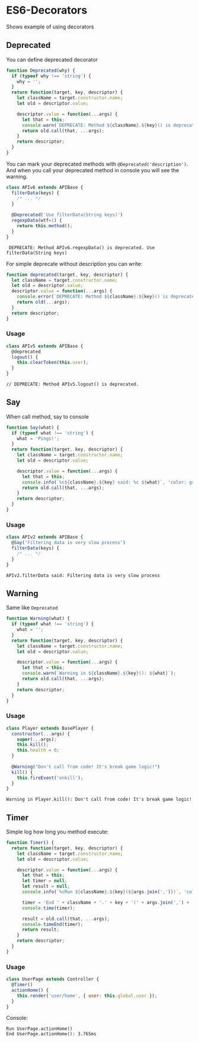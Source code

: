 # ES6-Decorators
Shows example of using decorators


## Deprecated
You can define deprecated decorator

```js
function Deprecated(why) {
  if (typeof why !== 'string') {
    why = '';
  }
  return function(target, key, descriptor) {
    let className = target.constructor.name;
    let old = descriptor.value;

    descriptor.value = function(...args) {
      let that = this;
      console.warn(`DEPRECATE: Method ${className}.${key}() is deprecated. ${why}`);
      return old.call(that, ...args);
    }
    return descriptor;
  }
}
```

You can mark your deprecated methods with `@Deprecated('description')`. And when you call your deprecated method in console you will see the warning.

```js
class APIv6 extends APIBase {
  filterData(keys) {
    /* ... */
  }
  
  @Deprecated('Use filterData(String keys)')
  regexpData(wtf=1) {
    return this.method();
  }
}
```

```
 DEPRECATE: Method APIv6.regexpData() is deprecated. Use filterData(String keys)
```

For simple deprecate without description you can write:

```js
function deprecated(target, key, descriptor) {
  let className = target.constructor.name;
  let old = descriptor.value;
  descriptor.value = function(...args) {
    console.error(`DEPRECATE: Method ${className}.${key}() is deprecated.`);
    return old(...args);
  }
  return descriptor;
}
```

### Usage

```js
class APIv5 extends APIBase {
  @deprecated
  logout() {
    this.clearToken(this.user);
  }
}
```

```
// DEPRECATE: Method APIv5.logout() is deprecated.
```

## Say

When call method, say to console

```js
function Say(what) {
  if (typeof what !== 'string') {
    what = 'Pings!';
  }
  return function(target, key, descriptor) {
    let className = target.constructor.name;
    let old = descriptor.value;

    descriptor.value = function(...args) {
      let that = this;
      console.info(`%c${className}.${key} said: %c ${what}`, 'color: gray', 'color: black');
      return old.call(that, ...args);
    }
    return descriptor;
  }
}
```

### Usage

```js
class APIv2 extends APIBase {
  @Say('Filtering data is very slow process')
  filterData(keys) {
    /* ... */
  }
}
```

```
APIv2.filterData said: Filtering data is very slow process
```


## Warning

Same like `Deprecated`

```js
function Warning(what) {
  if (typeof what !== 'string') {
    what = '';
  }
  return function(target, key, descriptor) {
    let className = target.constructor.name;
    let old = descriptor.value;

    descriptor.value = function(...args) {
      let that = this;
      console.warn(`Warning in ${className}.${key}(): ${what}`);
      return old.call(that, ...args);
    }
    return descriptor;
  }
}
```

### Usage

```js
class Player extends BasePlayer {
  constructor(...args) {
    super(...args);
    this.kill();
    this.health = 0;
  }
  
  @Warning("Don't call from code! It's break game logic!")
  kill() {
    this.fireEvent('onkill');
  }
}
```

```
Warning in Player.kill(): Don't call from code! It's break game logic!
```


## Timer

Simple log how long you method execute:

```js
function Timer() {
  return function(target, key, descriptor) {
    let className = target.constructor.name;
    let old = descriptor.value;

    descriptor.value = function(...args) {
      let that = this;
      let timer = null;
      let result = null;
      console.info(`%cRun ${className}.${key}(${args.join(',')})`, 'color: blue');

      timer = 'End ' + className + '.' + key + '(' + args.join(',') + ')';
      console.time(timer);

      result = old.call(that, ...args);
      console.timeEnd(timer);
      return result;
    }
    return descriptor;
  }
}
```

### Usage

```js
class UserPage extends Controller {
  @Timer()
  actionHome() {
    this.render('user/home', { user: this.global.user });
  }
}
```

Console:

```
Run UserPage.actionHome()
End UserPage.actionHome(): 3.765ms
```



